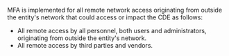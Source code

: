 MFA is implemented for all remote network access originating from outside the entity's network that could access or impact the CDE as follows:

- All remote access by all personnel, both users and administrators, originating from outside the entity's network.
- All remote access by third parties and vendors.
